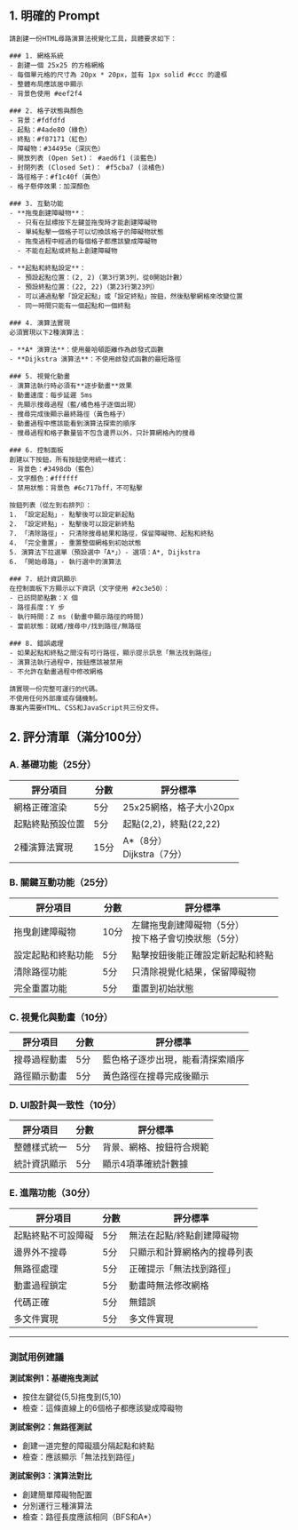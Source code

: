 ## 1. 明確的 Prompt

```
請創建一份HTML尋路演算法視覺化工具，具體要求如下：

### 1. 網格系統
- 創建一個 25x25 的方格網格
- 每個單元格的尺寸為 20px * 20px，並有 1px solid #ccc 的邊框
- 整體布局應該居中顯示
- 背景色使用 #eef2f4

### 2. 格子狀態與顏色
- 背景：#fdfdfd
- 起點：#4ade80（綠色）
- 終點：#f87171（紅色）
- 障礙物：#34495e（深灰色）
- 開放列表 (Open Set)： #aed6f1 (淡藍色)
- 封閉列表 (Closed Set)： #f5cba7 (淡橘色)
- 路徑格子：#f1c40f（黃色）
- 格子懸停效果：加深顏色

### 3. 互動功能
- **拖曳創建障礙物**：
  - 只有在鼠標按下左鍵並拖曳時才能創建障礙物
  - 單純點擊一個格子可以切換該格子的障礙物狀態
  - 拖曳過程中經過的每個格子都應該變成障礙物
  - 不能在起點或終點上創建障礙物
  
- **起點和終點設定**：
  - 預設起點位置：(2, 2)（第3行第3列，從0開始計數）
  - 預設終點位置：(22, 22)（第23行第23列）
  - 可以通過點擊「設定起點」或「設定終點」按鈕，然後點擊網格來改變位置
  - 同一時間只能有一個起點和一個終點

### 4. 演算法實現
必須實現以下2種演算法：

- **A* 演算法**：使用曼哈頓距離作為啟發式函數
- **Dijkstra 演算法**：不使用啟發式函數的最短路徑

### 5. 視覺化動畫
- 演算法執行時必須有**逐步動畫**效果
- 動畫速度：每步延遲 5ms
- 先顯示搜尋過程（藍/橘色格子逐個出現）
- 搜尋完成後顯示最終路徑（黃色格子）
- 動畫過程中應該能看到演算法探索的順序
- 搜尋過程和格子數量皆不包含邊界以外，只計算網格內的搜尋

### 6. 控制面板
創建以下按鈕，所有按鈕使用統一樣式：
- 背景色：#3498db（藍色）
- 文字顏色：#ffffff
- 禁用狀態：背景色 #6c717bff，不可點擊

按鈕列表（從左到右排列）：
1. 「設定起點」- 點擊後可以設定新起點
2. 「設定終點」- 點擊後可以設定新終點
7. 「清除路徑」- 只清除搜尋結果和路徑，保留障礙物、起點和終點
4. 「完全重置」- 重置整個網格到初始狀態
5. 演算法下拉選單（預設選中「A*」）- 選項：A*, Dijkstra
6. 「開始尋路」- 執行選中的演算法

### 7. 統計資訊顯示
在控制面板下方顯示以下資訊（文字使用 #2c3e50）：
- 已訪問節點數：X 個
- 路徑長度：Y 步
- 執行時間：Z ms (動畫中顯示路徑的時間)
- 當前狀態：就緒/搜尋中/找到路徑/無路徑

### 8. 錯誤處理
- 如果起點和終點之間沒有可行路徑，顯示提示訊息「無法找到路徑」
- 演算法執行過程中，按鈕應該被禁用
- 不允許在動畫過程中修改網格

請實現一份完整可運行的代碼。
不使用任何外部庫或存儲機制。
專案內需要HTML、CSS和JavaScript共三份文件。
```

## 2. 評分清單（滿分100分）

### A. 基礎功能（25分）

| 評分項目         | 分數 | 評分標準                     |
| ---------------- | ---- | ---------------------------- |
| 網格正確渲染     | 5分  | 25x25網格，格子大小20px      |
| 起點終點預設位置 | 5分  | 起點(2,2)，終點(22,22)       |
| 2種演算法實現    | 15分 | A*（8分）<br>Dijkstra（7分） |

### B. 關鍵互動功能（25分）

| 評分項目           | 分數 | 評分標準                                               |
| ------------------ | ---- | ------------------------------------------------------ |
| 拖曳創建障礙物     | 10分 | 左鍵拖曳創建障礙物（5分）<br>按下格子會切換狀態（5分） |
| 設定起點和終點功能 | 5分  | 點擊按鈕後能正確設定新起點和終點                       |
| 清除路徑功能       | 5分  | 只清除視覺化結果，保留障礙物                           |
| 完全重置功能       | 5分  | 重置到初始狀態                                         |

### C. 視覺化與動畫（10分）

| 評分項目     | 分數 | 評分標準                         |
| ------------ | ---- | -------------------------------- |
| 搜尋過程動畫 | 5分  | 藍色格子逐步出現，能看清探索順序 |
| 路徑顯示動畫 | 5分  | 黃色路徑在搜尋完成後顯示         |

### D. UI設計與一致性（10分）

| 評分項目     | 分數 | 評分標準                 |
| ------------ | ---- | ------------------------ |
| 整體樣式統一 | 5分  | 背景、網格、按鈕符合規範 |
| 統計資訊顯示 | 5分  | 顯示4項準確統計數據      |

### E. 進階功能（30分）

| 評分項目           | 分數 | 評分標準                     |
| ------------------ | ---- | ---------------------------- |
| 起點終點不可設障礙 | 5分  | 無法在起點/終點創建障礙物    |
| 邊界外不搜尋       | 5分  | 只顯示和計算網格內的搜尋列表 |
| 無路徑處理         | 5分  | 正確提示「無法找到路徑」     |
| 動畫過程鎖定       | 5分  | 動畫時無法修改網格           |
| 代碼正確           | 5分  | 無錯誤                       |
| 多文件實現         | 5分  | 多文件實現                   |

---

### 測試用例建議

**測試案例1：基礎拖曳測試**
- 按住左鍵從(5,5)拖曳到(5,10)
- 檢查：這條直線上的6個格子都應該變成障礙物

**測試案例2：無路徑測試**
- 創建一道完整的障礙牆分隔起點和終點
- 檢查：應該顯示「無法找到路徑」

**測試案例3：演算法對比**
- 創建簡單障礙物配置
- 分別運行三種演算法
- 檢查：路徑長度應該相同（BFS和A*）